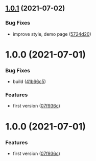 ## [1.0.1](https://github.com/NaturalCycles/CookieMonster/compare/v1.0.0...v1.0.1) (2021-07-02)


### Bug Fixes

* improve style, demo page ([5724d20](https://github.com/NaturalCycles/CookieMonster/commit/5724d20b69643b32f05828a60ead7b8d743cbb2b))

# 1.0.0 (2021-07-01)


### Bug Fixes

* build ([41b66c5](https://github.com/NaturalCycles/CookieMonster/commit/41b66c51792fd4ea1566864e1147ef256043944a))


### Features

* first version ([07f936c](https://github.com/NaturalCycles/CookieMonster/commit/07f936ceb493ad3046cbc8522ec861d435c621e2))

# 1.0.0 (2021-07-01)


### Features

* first version ([07f936c](https://github.com/NaturalCycles/CookieMonster/commit/07f936ceb493ad3046cbc8522ec861d435c621e2))
